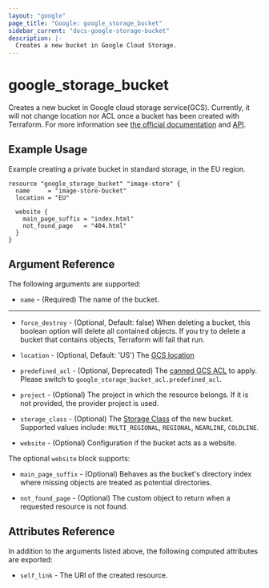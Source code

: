 ```yaml
---
layout: "google"
page_title: "Google: google_storage_bucket"
sidebar_current: "docs-google-storage-bucket"
description: |-
  Creates a new bucket in Google Cloud Storage.
---
```


# google\_storage\_bucket

Creates a new bucket in Google cloud storage service(GCS). Currently, it will not change location nor ACL once a bucket has been created with Terraform. For more information see [the official documentation](https://cloud.google.com/storage/docs/overview) and [API](https://cloud.google.com/storage/docs/json_api).


## Example Usage

Example creating a private bucket in standard storage, in the EU region.

```hcl
resource "google_storage_bucket" "image-store" {
  name     = "image-store-bucket"
  location = "EU"

  website {
    main_page_suffix = "index.html"
    not_found_page   = "404.html"
  }
}
```

## Argument Reference

The following arguments are supported:

* `name` - (Required) The name of the bucket.

- - -

* `force_destroy` - (Optional, Default: false) When deleting a bucket, this
    boolean option will delete all contained objects. If you try to delete a
    bucket that contains objects, Terraform will fail that run.

* `location` - (Optional, Default: 'US') The [GCS location](https://cloud.google.com/storage/docs/bucket-locations)


* `predefined_acl` - (Optional, Deprecated) The [canned GCS ACL](https://cloud.google.com/storage/docs/access-control#predefined-acl) to apply. Please switch
to `google_storage_bucket_acl.predefined_acl`.

* `project` - (Optional) The project in which the resource belongs. If it
    is not provided, the provider project is used.

* `storage_class` - (Optional) The [Storage Class](https://cloud.google.com/storage/docs/storage-classes) of the new bucket. Supported values include: `MULTI_REGIONAL`, `REGIONAL`, `NEARLINE`, `COLDLINE`.

* `website` - (Optional) Configuration if the bucket acts as a website.

The optional `website` block supports:

* `main_page_suffix` - (Optional) Behaves as the bucket's directory index where
    missing objects are treated as potential directories.

* `not_found_page` - (Optional) The custom object to return when a requested
    resource is not found.

## Attributes Reference

In addition to the arguments listed above, the following computed attributes are
exported:

* `self_link` - The URI of the created resource.

